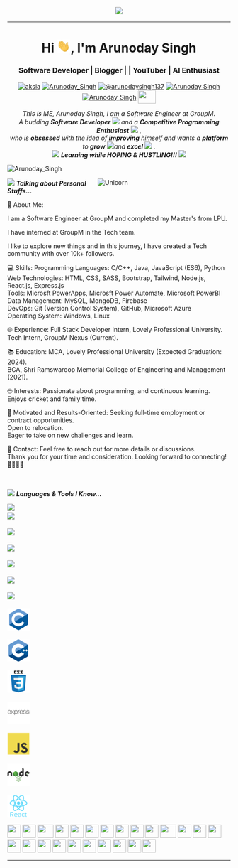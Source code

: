 <p align="center">
  <img src="https://github.com/thompsonemerson/thompsonemerson/raw/master/cover-thompson.png" height="200"/>
</p>
<hr>
<h1 align="center">Hi <img src="https://raw.githubusercontent.com/ABSphreak/ABSphreak/master/gifs/Hi.gif" width="30px">, I'm Arunoday Singh</h1>
<h3 align="center">Software Developer | Blogger | | YouTuber | AI Enthusiast</h3>
<p align="center">
<a href="https://www.linkedin.com/in/arunoday-singh-82a002195/" target="blank"><img align="center" src="https://cdn.jsdelivr.net/npm/simple-icons@3.0.1/icons/linkedin.svg" alt="aksia" height="30" width="40" /></a>
<a href="https://www.facebook.com/people/Arunoday-Singh/100011659000704/" target="blank"><img align="center" src="https://cdn.jsdelivr.net/npm/simple-icons@3.0.1/icons/facebook.svg" alt="Arunoday_Singh" height="30" width="40" /></a>
<a href="https://www.hackerrank.com/arunodaysingh137" target="blank"><img align="center" src="https://cdn.jsdelivr.net/npm/simple-icons@3.0.1/icons/hackerrank.svg" alt="@arunodaysingh137" height="30" width="40" /></a>
<a href="http://arunoday.herokuapp.com/" target="blank"><img align="center" src="https://cdn.jsdelivr.net/npm/simple-icons@3.0.1/icons/homeassistant.svg" alt="Arunoday Singh" height="30" width="40" /></a>
<a href="https://auth.geeksforgeeks.org/user/arunodaysingh137" target="blank"><img align="center" src="https://cdn.jsdelivr.net/npm/simple-icons@3.0.1/icons/geeksforgeeks.svg" alt="Arunoday_Singh" height="30" width="40" /></a>
 <a href = "mailto: arunodaysingh137@gmail.com"><img align="center" src="https://simpleicons.org/icons/gmail.svg" height="30" width="40" /></a>
</p>
</p>



<p align="center">
  <em>
    This is ME, Arunoday Singh, I am a Software Engineer at GroupM</b>.<br>
    A budding <b> Software Developer</b> <img src="https://github.com/TheDudeThatCode/TheDudeThatCode/blob/master/Assets/Developer.gif" width="30px"> and a <b>Competitive Programming Enthusiast</b>&nbsp;<img src="https://github.com/TheDudeThatCode/TheDudeThatCode/blob/master/Assets/Designer.gif" width="36px">&nbsp,<br>who is <b>obsessed</b>
    with the idea of <b>improving</b> himself and wants a <b>platform</b> to 
    <b>grow</b> <img src="https://github.com/TheDudeThatCode/TheDudeThatCode/blob/master/Assets/Rocket.gif" width="18px">and 
    <b>excel</b> <img src="https://github.com/TheDudeThatCode/TheDudeThatCode/blob/master/Assets/Medal.gif" width="20px">&nbsp.
  </em> 
  <br>
  <img src="https://media.giphy.com/media/VgCDAzcKvsR6OM0uWg/giphy.gif" width="50" /> <b><i>Learning while HOPING & HUSTLING!!!</i></b> <img src="https://media.giphy.com/media/7j2hfyeVcDtf2/giphy.gif" width="50" />
</p>

<p align="left"> <img src="https://komarev.com/ghpvc/?username=ArunodaySingh&label=Profile%20views&color=0e75b6&style=flat" alt="Arunoday_Singh" /> </p>
<img align="right" width=300px alt="Unicorn" src="https://media.giphy.com/media/3ohs4BSacFKI7A717y/giphy.gif" />

<img src="https://media.giphy.com/media/ObNTw8Uzwy6KQ/giphy.gif" width="30px">&nbsp;***Talking about Personal Stuffs...***

🚀 About Me:<br>

I am a Software Engineer at GroupM and completed my Master's from LPU.<br>

I have interned at GroupM in the Tech team.<br>

I like to explore new things and in this journey, I have created a Tech community with over 10k+ followers.<br>

💻 Skills:
Programming Languages: C/C++, Java, JavaScript (ES6), Python <br>
Web Technologies: HTML, CSS, SASS, Bootstrap, Tailwind, Node.js, React.js, Express.js<br>
Tools: Microsft PowerApps, Microsft Power Automate, Microsoft PowerBI<br>
Data Management: MySQL, MongoDB, Firebase<br>
DevOps: Git (Version Control System), GitHub, Microsoft Azure<br>
Operating System: Windows, Linux<br>

🌐 Experience:
Full Stack Developer Intern, Lovely Professional University.<br>
Tech Intern, GroupM Nexus (Current).<br>

📚 Education:
MCA, Lovely Professional University (Expected Graduation: 2024).<br>
BCA, Shri Ramswaroop Memorial College of Engineering and Management (2021).<br>

🤓 Interests:
Passionate about programming, and continuous learning.<br>
Enjoys cricket and family time.<br>

🌟 Motivated and Results-Oriented:
Seeking full-time employment or contract opportunities.<br>
Open to relocation.<br>
Eager to take on new challenges and learn.<br>

📧 Contact:
Feel free to reach out for more details or discussions.<br>
Thank you for your time and consideration. Looking forward to connecting! 👋🏽🔧✨<br><br><br>
 

<img src="https://media.giphy.com/media/ObNTw8Uzwy6KQ/giphy.gif" width="30px">&nbsp;***Languages & Tools I Know...***
<p align="left">
  
  <code><img height="50" src="https://img.icons8.com/color/48/000000/python--v1.png"></code>
  <code> <img height="50" src="https://img.icons8.com/color/48/000000/java-coffee-cup-logo--v1.png"> </code>
  <code> <img height="50" src="https://img.icons8.com/color/48/000000/docker.png"> </code>
  <code> <img height="50" src="https://img.icons8.com/color/48/000000/git.png"> </code>
  <code> <img height="50" src="https://img.icons8.com/color/48/000000/linux.png"> </code>
  <code> <img height="50" src="https://img.icons8.com/color/48/000000/mongodb.png"> </code>
  <code> <img height="50" src="https://img.icons8.com/color/48/000000/mysql.png"> </code>
  <code> <img height="50" src="https://raw.githubusercontent.com/devicons/devicon/master/icons/c/c-original.svg"> </code>
  <code> <img height="50" src="https://raw.githubusercontent.com/devicons/devicon/master/icons/cplusplus/cplusplus-original.svg"> </code>
  <code> <img height="50" src="https://raw.githubusercontent.com/devicons/devicon/master/icons/css3/css3-original-wordmark.svg"> </code>
  <code> <img height="50" src="https://raw.githubusercontent.com/devicons/devicon/master/icons/express/express-original-wordmark.svg"> </code>
  <code> <img height="50" src="https://raw.githubusercontent.com/devicons/devicon/master/icons/javascript/javascript-original.svg"> </code>
  <code> <img height="50" src="https://raw.githubusercontent.com/devicons/devicon/master/icons/nodejs/nodejs-original-wordmark.svg"> </code>
  <code> <img height="50" src="https://raw.githubusercontent.com/devicons/devicon/master/icons/react/react-original-wordmark.svg"> </code>

<div>
    <img src="https://cultofthepartyparrot.com/parrots/hd/githubparrot.gif" width="30" height="30"/>
    <img src="https://cultofthepartyparrot.com/flags/hd/indiaparrot.gif" width="30" height="30"/>
    <img src="https://cultofthepartyparrot.com/parrots/asyncparrot.gif" width="36" height="30"/>
    <img src="https://cultofthepartyparrot.com/parrots/exceptionallyfastparrot.gif" width="30" height="30"/>
    <img src="https://cultofthepartyparrot.com/parrots/hd/60fpsparrot.gif" width="30" height="30"/>
    <img src="https://cultofthepartyparrot.com/parrots/hd/jumpingparrot.gif" width="30" height="30"/>
    <img src="https://cultofthepartyparrot.com/parrots/hd/opensourceparrot.gif" width="30" height="30"/>
    <img src="https://cultofthepartyparrot.com/parrots/hd/dealwithitnowparrot.gif" width="30" height="30"/>
    <img src="https://cultofthepartyparrot.com/parrots/hd/hypnoparrotlight.gif" width="30" height="30"/>
    <img src="https://cultofthepartyparrot.com/parrots/databaseparrot.gif" width="30" height="30"/>
    <img src="https://cultofthepartyparrot.com/parrots/fixparrot.gif" width="36" height="30"/>
    <img src="https://cultofthepartyparrot.com/parrots/hd/laptop_parrot.gif" width="30" height="30"/>
    <img src="https://cultofthepartyparrot.com/parrots/hd/spinningparrot.gif" width="30" height="30"/>
    <img src="https://cultofthepartyparrot.com/parrots/hd/levitationparrot.gif" width="30" height="30"/>
    <img src="https://cultofthepartyparrot.com/parrots/hd/meldparrot.gif" width="30" height="30"/>
    <img src="https://cultofthepartyparrot.com/parrots/slomoparrot.gif" width="30" height="30"/>
    <img src="https://cultofthepartyparrot.com/parrots/hd/moonwalkingparrot.gif" width="30" height="30"/>
    <img src="https://cultofthepartyparrot.com/parrots/hd/stableparrot.gif" width="30" height="30"/>
    <img src="https://cultofthepartyparrot.com/parrots/hd/scienceparrot.gif" width="30" height="30"/>
    <img src="https://cultofthepartyparrot.com/parrots/hd/pirateparrot.gif" width="30" height="30"/>
    <img src="https://cultofthepartyparrot.com/parrots/hd/footballparrot.gif" width="30" height="30"/>
    <img src="https://cultofthepartyparrot.com/parrots/hd/illuminatiparrot.gif" width="30" height="30"/>
    <img src="https://cultofthepartyparrot.com/parrots/hd/hypnoparrotdark.gif" width="30" height="30"/>
    <img src="https://cultofthepartyparrot.com/parrots/hd/mustacheparrot.gif" width="30" height="30"/>
</div>

<hr>



